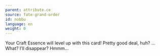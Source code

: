 ```yaml
---
parent: attribute.ce
source: fate-grand-order
id: nobbu
language: en
weight: 0
---
```


Your Craft Essence will level up with this card!
Pretty good deal, huh?
…What? I’ll disappear? Hmmm…
